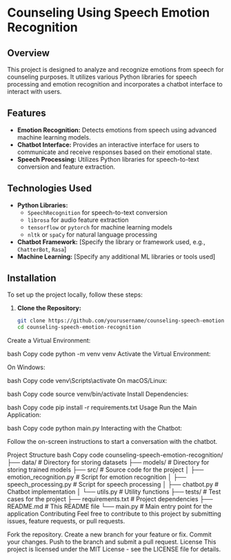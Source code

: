 # Counseling Using Speech Emotion Recognition

## Overview

This project is designed to analyze and recognize emotions from speech for counseling purposes. It utilizes various Python libraries for speech processing and emotion recognition and incorporates a chatbot interface to interact with users.

## Features

- **Emotion Recognition:** Detects emotions from speech using advanced machine learning models.
- **Chatbot Interface:** Provides an interactive interface for users to communicate and receive responses based on their emotional state.
- **Speech Processing:** Utilizes Python libraries for speech-to-text conversion and feature extraction.

## Technologies Used

- **Python Libraries:** 
  - `SpeechRecognition` for speech-to-text conversion
  - `librosa` for audio feature extraction
  - `tensorflow` or `pytorch` for machine learning models
  - `nltk` or `spaCy` for natural language processing
- **Chatbot Framework:** [Specify the library or framework used, e.g., `ChatterBot`, `Rasa`]
- **Machine Learning:** [Specify any additional ML libraries or tools used]

## Installation

To set up the project locally, follow these steps:

1. **Clone the Repository:**

   ```bash
   git clone https://github.com/yourusername/counseling-speech-emotion-recognition.git
   cd counseling-speech-emotion-recognition
Create a Virtual Environment:

bash
Copy code
python -m venv venv
Activate the Virtual Environment:

On Windows:

bash
Copy code
venv\Scripts\activate
On macOS/Linux:

bash
Copy code
source venv/bin/activate
Install Dependencies:

bash
Copy code
pip install -r requirements.txt
Usage
Run the Main Application:

bash
Copy code
python main.py
Interacting with the Chatbot:

Follow the on-screen instructions to start a conversation with the chatbot.

Project Structure
bash
Copy code
counseling-speech-emotion-recognition/
├── data/                  # Directory for storing datasets
├── models/                # Directory for storing trained models
├── src/                   # Source code for the project
│   ├── emotion_recognition.py # Script for emotion recognition
│   ├── speech_processing.py   # Script for speech processing
│   ├── chatbot.py             # Chatbot implementation
│   └── utils.py               # Utility functions
├── tests/                 # Test cases for the project
├── requirements.txt       # Project dependencies
├── README.md              # This README file
└── main.py                # Main entry point for the application
Contributing
Feel free to contribute to this project by submitting issues, feature requests, or pull requests.

Fork the repository.
Create a new branch for your feature or fix.
Commit your changes.
Push to the branch and submit a pull request.
License
This project is licensed under the MIT License - see the LICENSE file for details.
